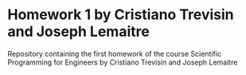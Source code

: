 # Homework 1 by Cristiano Trevisin and Joseph Lemaitre
Repository containing the first homework of the course Scientific Programming for Engineers by Cristiano Trevisin and Joseph Lemaitre


